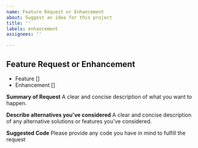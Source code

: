 ```yaml
---
name: Feature Request or Enhancement
about: Suggest an idea for this project
title: ''
labels: enhancement
assignees: ''

---
```


## Feature Request or Enhancement

- Feature []
- Enhancement []

**Summary of Request**
A clear and concise description of what you want to happen.

**Describe alternatives you've considered**
A clear and concise description of any alternative solutions or features you've considered.

**Suggested Code**
Please provide any code you have in mind to fulfill the request
